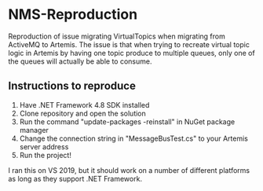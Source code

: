 # NMS-Reproduction
Reproduction of issue migrating VirtualTopics when migrating from ActiveMQ to Artemis. The issue is that when trying to recreate virtual topic logic in Artemis by having one topic produce to multiple queues, only one of the queues will actually be able to consume.

## Instructions to reproduce

1. Have .NET Framework 4.8 SDK installed
2. Clone repository and open the solution
3. Run the command "update-packages -reinstall" in NuGet package manager
4. Change the connection string in "MessageBusTest.cs" to your Artemis server address
5. Run the project!

I ran this on VS 2019, but it should work on a number of different platforms as long as they support .NET Framework.